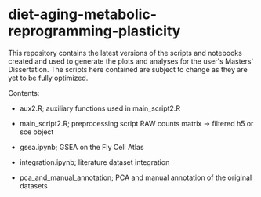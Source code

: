 # diet-aging-metabolic-reprogramming-plasticity

This repository contains the latest versions of the scripts and notebooks created and used to generate the plots and analyses for the user's Masters' Dissertation.
The scripts here contained are subject to change as they are yet to be fully optimized.

Contents:
- aux2.R; auxiliary functions used in main_script2.R
- main_script2.R; preprocessing script RAW counts matrix -> filtered h5 or sce object

- gsea.ipynb; GSEA on the Fly Cell Atlas
- integration.ipynb; literature dataset integration
- pca_and_manual_annotation; PCA and manual annotation of the original datasets
